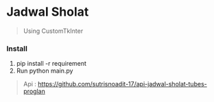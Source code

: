 # Jadwal Sholat 
> Using CustomTkInter 

### Install

1. pip install -r requirement
2. Run python main.py

>Api : https://github.com/sutrisnoadit-17/api-jadwal-sholat-tubes-proglan